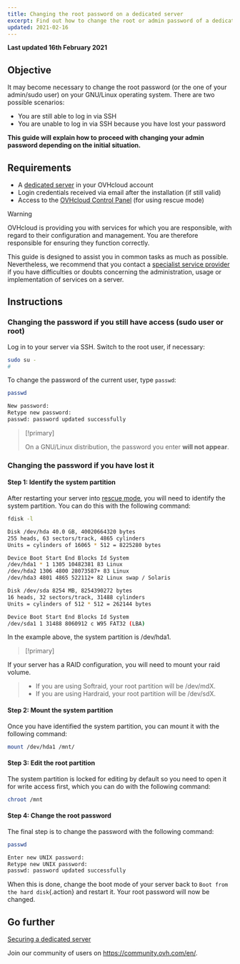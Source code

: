 ```yaml
---
title: Changing the root password on a dedicated server
excerpt: Find out how to change the root or admin password of a dedicated server
updated: 2021-02-16
---
```


**Last updated 16th February 2021**

## Objective

It may become necessary to change the root password (or the one of your admin/sudo user) on your GNU/Linux operating system. There are two possible scenarios:

- You are still able to log in via SSH
- You are unable to log in via SSH because you have lost your password

**This guide will explain how to proceed with changing your admin password depending on the initial situation.**

## Requirements

- A [dedicated server](https://www.ovhcloud.com/en-gb/bare-metal/) in your OVHcloud account
- Login credentials received via email after the installation (if still valid)
- Access to the [OVHcloud Control Panel](https://www.ovh.com/auth/?action=gotomanager&from=https://www.ovh.co.uk/&ovhSubsidiary=GB) (for using rescue mode)


> [!warning]
>OVHcloud is providing you with services for which you are responsible, with regard to their configuration and management. You are therefore responsible for ensuring they function correctly.
>
>This guide is designed to assist you in common tasks as much as possible. Nevertheless, we recommend that you contact a [specialist service provider](https://partner.ovhcloud.com/en-gb/directory/) if you have difficulties or doubts concerning the administration, usage or implementation of services on a server.
>

## Instructions

### Changing the password if you still have access (sudo user or root)

Log in to your server via SSH. Switch to the root user, if necessary:

```bash
sudo su -
#
```

To change the password of the current user, type `passwd`:

```bash
passwd

New password:
Retype new password:
passwd: password updated successfully
```


> [!primary]
>
> On a GNU/Linux distribution, the password you enter **will not appear**.
>

### Changing the password if you have lost it

#### Step 1: Identify the system partition

After restarting your server into [rescue mode](/pages/cloud/dedicated/rescue_mode), you will need to identify the system partition. You can do this with the following command:

```bash
fdisk -l

Disk /dev/hda 40.0 GB, 40020664320 bytes
255 heads, 63 sectors/track, 4865 cylinders
Units = cylinders of 16065 * 512 = 8225280 bytes

Device Boot Start End Blocks Id System
/dev/hda1 * 1 1305 10482381 83 Linux
/dev/hda2 1306 4800 28073587+ 83 Linux
/dev/hda3 4801 4865 522112+ 82 Linux swap / Solaris

Disk /dev/sda 8254 MB, 8254390272 bytes
16 heads, 32 sectors/track, 31488 cylinders
Units = cylinders of 512 * 512 = 262144 bytes

Device Boot Start End Blocks Id System
/dev/sda1 1 31488 8060912 c W95 FAT32 (LBA)
```

In the example above, the system partition is /dev/hda1. 

> [!primary]
>
If your server has a RAID configuration, you will need to mount your raid volume.
>
> - If you are using Softraid, your root partition will be /dev/mdX.
> - If you are using Hardraid, your root partition will be /dev/sdX.


#### Step 2: Mount the system partition

Once you have identified the system partition, you can mount it with the following command:

```bash
mount /dev/hda1 /mnt/
```

#### Step 3: Edit the root partition

The system partition is locked for editing by default so you need to open it for write access first, which you can do with the following command:

```bash
chroot /mnt
```

#### Step 4: Change the root password

The final step is to change the password with the following command:

```bash
passwd

Enter new UNIX password:
Retype new UNIX password:
passwd: password updated successfully
```

When this is done, change the boot mode of your server back to `Boot from the hard disk`{.action} and restart it. Your root password will now be changed.

## Go further

[Securing a dedicated server](/pages/cloud/dedicated/securing-a-dedicated-server)

Join our community of users on <https://community.ovh.com/en/>.
